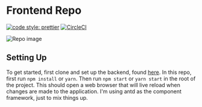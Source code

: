 # Frontend Repo

[![code style: prettier](https://img.shields.io/badge/code_style-prettier-ff69b4.svg?style=flat-square)](https://github.com/prettier/prettier)
[![CircleCI](https://circleci.com/gh/zacharyfmarion/design-checklist.svg?style=svg)](https://circleci.com/gh/zacharyfmarion/design-checklist)

![Repo image](https://github.com/zacharyfmarion/sonarqube-web-frontend/raw/master/src/assets/Browser.png "Repo Image")

## Setting Up

To get started, first clone and set up the backend, found [here](https://github.com/wellxchen/SonarQube-Web-Backend). In this repo, first run `npm install` or `yarn`. Then run `npm start` or `yarn start` in the root of the project. This should open a web browser that will live reload when changes are made to the application. I'm using antd as the component framework, just to mix things up.
